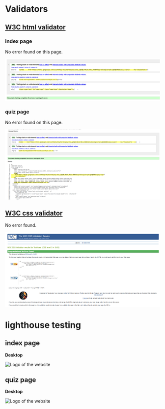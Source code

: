 # Validators

## [W3C html validator](https://validator.w3.org/nu/#textarea)

### index page

No error found on this page.

![screenshot of the HTML Validator](document/index-html-validator.png)


### quiz page

No error found on this page.

![screenshot of the HTML Validator](document/quiz-html-validator.png)


## [W3C css validator](https://jigsaw.w3.org/css-validator/validator)

No error found.

![screenshot of the CSS Validator](document/css-validator.png)

# lighthouse testing

## index page

**Desktop**

![Logo of the website](document/home-desktop.png)


## quiz page

**Desktop**

![Logo of the website](document/about-desktop.png)

